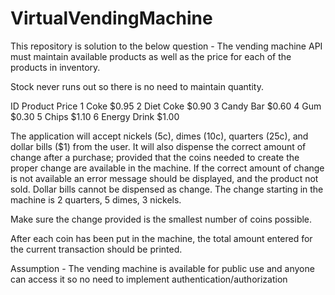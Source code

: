 # VirtualVendingMachine
This repository is solution to the below question - 
The vending machine API must maintain available products as well as the price for each of the products in inventory.

Stock never runs out so there is no need to maintain quantity.

ID
Product
Price
1
Coke
$0.95
2
Diet Coke
$0.90
3
Candy Bar
$0.60
4
Gum
$0.30
5
Chips
$1.10
6
Energy Drink
$1.00

The application will accept nickels (5c), dimes (10c), quarters (25c), and dollar bills ($1) from the user. It will also dispense the correct amount of change after 
a purchase; provided that the coins needed to create the proper change are available in the machine. If the correct amount of change is not available an error 
message should be displayed, and the product not sold. Dollar bills cannot be dispensed as change. The change starting in the machine is 2 quarters, 5 dimes, 3 nickels.

Make sure the change provided is the smallest number of coins possible.

After each coin has been put in the machine, the total amount entered for the current transaction should be printed.

Assumption - The vending machine is available for public use and anyone can access it so no need to implement authentication/authorization
